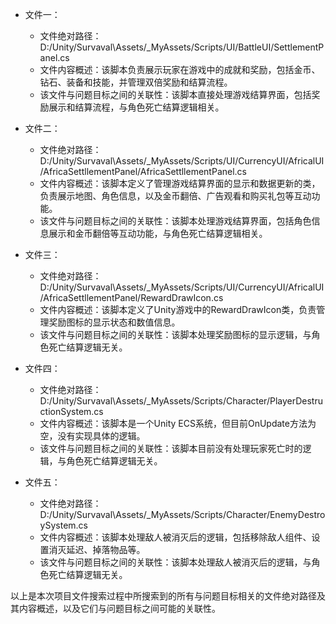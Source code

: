 * 文件一：
    * 文件绝对路径：D:/Unity/Survaval\Assets/_MyAssets/Scripts/UI/BattleUI/SettlementPanel.cs
    * 文件内容概述：该脚本负责展示玩家在游戏中的成就和奖励，包括金币、钻石、装备和技能，并管理双倍奖励和结算流程。
    * 该文件与问题目标之间的关联性：该脚本直接处理游戏结算界面，包括奖励展示和结算流程，与角色死亡结算逻辑相关。

* 文件二：
    * 文件绝对路径：D:/Unity/Survaval\Assets/_MyAssets/Scripts/UI/CurrencyUI/AfricalUI/AfricaSettllementPanel/AfricaSettllementPanel.cs
    * 文件内容概述：该脚本定义了管理游戏结算界面的显示和数据更新的类，负责展示地图、角色信息，以及金币翻倍、广告观看和购买礼包等互动功能。
    * 该文件与问题目标之间的关联性：该脚本处理游戏结算界面，包括角色信息展示和金币翻倍等互动功能，与角色死亡结算逻辑相关。

* 文件三：
    * 文件绝对路径：D:/Unity/Survaval\Assets/_MyAssets/Scripts/UI/CurrencyUI/AfricalUI/AfricaSettllementPanel/RewardDrawIcon.cs
    * 文件内容概述：该脚本定义了Unity游戏中的RewardDrawIcon类，负责管理奖励图标的显示状态和数值信息。
    * 该文件与问题目标之间的关联性：该脚本处理奖励图标的显示逻辑，与角色死亡结算逻辑无关。

* 文件四：
    * 文件绝对路径：D:/Unity/Survaval\Assets/_MyAssets/Scripts/Character/PlayerDestructionSystem.cs
    * 文件内容概述：该脚本是一个Unity ECS系统，但目前OnUpdate方法为空，没有实现具体的逻辑。
    * 该文件与问题目标之间的关联性：该脚本目前没有处理玩家死亡时的逻辑，与角色死亡结算逻辑无关。

* 文件五：
    * 文件绝对路径：D:/Unity/Survaval\Assets/_MyAssets/Scripts/Character/EnemyDestroySystem.cs
    * 文件内容概述：该脚本处理敌人被消灭后的逻辑，包括移除敌人组件、设置消灭延迟、掉落物品等。
    * 该文件与问题目标之间的关联性：该脚本处理敌人被消灭后的逻辑，与角色死亡结算逻辑无关。

以上是本次项目文件搜索过程中所搜索到的所有与问题目标相关的文件绝对路径及其内容概述，以及它们与问题目标之间可能的关联性。